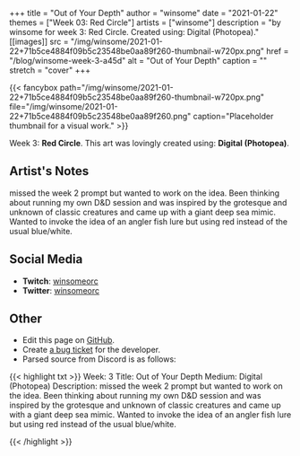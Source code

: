 +++
title =       "Out of Your Depth"
author =      "winsome"
date =        "2021-01-22"
themes =      ["Week 03: Red Circle"]
artists =     ["winsome"]
description = "by winsome for week 3: Red Circle. Created using: Digital (Photopea)."
[[images]]
      src = "/img/winsome/2021-01-22+71b5ce4884f09b5c23548be0aa89f260-thumbnail-w720px.png"
      href = "/blog/winsome-week-3-a45d"
      alt = "Out of Your Depth"
      caption = ""
      stretch = "cover"
+++


{{< fancybox path="/img/winsome/2021-01-22+71b5ce4884f09b5c23548be0aa89f260-thumbnail-w720px.png" file="/img/winsome/2021-01-22+71b5ce4884f09b5c23548be0aa89f260.png" caption="Placeholder thumbnail for a visual work." >}}


Week 3: **Red Circle**. This art was lovingly created using: **Digital (Photopea)**.

## Artist's Notes

missed the week 2 prompt but wanted to work on the idea. Been thinking about running my own D&D session and was inspired by the grotesque and unknown of classic creatures and came up with a giant deep sea mimic. Wanted to invoke the idea of an angler fish lure but using red instead of the usual blue/white.

## Social Media

- **Twitch**: <a href='https://twitch.tv/winsomeorc' target='_blank'>winsomeorc</a>
- **Twitter**: <a href='https://twitter.com/winsomeorc' target='_blank'>winsomeorc</a>

## Other

- Edit this page on [GitHub](https://github.com/teaminkling/web-refresh/edit/main/content/blog/winsome-week-3-a45d.md).
- Create [a bug ticket](https://github.com/teaminkling/web-refresh/issues/new?assignees=&labels=bug&template=problem-report.md&title=) for the developer.
- Parsed source from Discord is as follows:

{{< highlight txt >}}
Week: 3
Title: Out of Your Depth
Medium: Digital (Photopea)
Description: missed the week 2 prompt but wanted to work on the idea. Been thinking about running my own D&D session and was inspired by the grotesque and unknown of classic creatures and came up with a giant deep sea mimic. Wanted to invoke the idea of an angler fish lure but using red instead of the usual blue/white.


{{< /highlight >}}